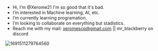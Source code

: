 
+ Hi, I’m @Xerome21 I'm so good that it's bad.
+ I’m interested in Machine learning, AI, etc.
+ I’m currently learning programation.
+ I’m looking to collaborate on everything but stadistics.
+ Reach me with my mail: xeromescp@gmail.com || mr_blackberry on discord

  
![1691511279764560](https://github.com/Xerome21/Xerome21/assets/141533691/925df002-dfb7-4ef0-b1a4-789ac12c7553)

